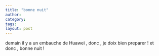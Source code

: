 ```yaml
---
title: "bonne nuit"
author:
category: 
tags: 
layout: post
---
```

demain il y a un embauche de Huawei , donc , je doix bien preparer ! et donc , bonne nuit ! 

